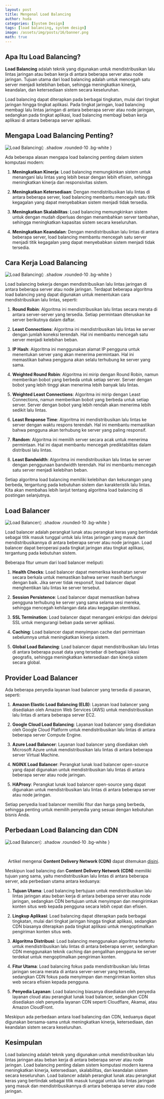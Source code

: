 ```yaml
---
layout: post
title: Mengenal Load Balancing
author: huda
categories: [System Design]
tags: [load balancing, system design]
image: /assets/img/posts/16/banner.png
math: true
---
```


## Apa Itu Load Balancing?

**Load Balancing** adalah teknik yang digunakan untuk mendistribusikan lalu lintas jaringan atau beban kerja di antara beberapa server atau node jaringan. Tujuan utama dari load balancing adalah untuk mencegah satu server menjadi kelebihan beban, sehingga meningkatkan kinerja, keandalan, dan ketersediaan sistem secara keseluruhan.

Load balancing dapat diterapkan pada berbagai tingkatan, mulai dari tingkat jaringan hingga tingkat aplikasi. Pada tingkat jaringan, load balancing membagi lalu lintas jaringan di antara beberapa server atau node jaringan, sedangkan pada tingkat aplikasi, load balancing membagi beban kerja aplikasi di antara beberapa server aplikasi.

## Mengapa Load Balancing Penting?

![Load Balancing](/assets/img/posts/16/1.gif){: .shadow .rounded-10 .bg-white }

Ada beberapa alasan mengapa load balancing penting dalam sistem komputasi modern:

1. **Meningkatkan Kinerja**: Load balancing memungkinkan sistem untuk menangani lalu lintas yang lebih besar dengan lebih efisien, sehingga meningkatkan kinerja dan responsivitas sistem.

2. **Meningkatkan Ketersediaan**: Dengan mendistribusikan lalu lintas di antara beberapa server, load balancing membantu mencegah satu titik kegagalan yang dapat menyebabkan sistem menjadi tidak tersedia.

3. **Meningkatkan Skalabilitas**: Load balancing memungkinkan sistem untuk dengan mudah diperluas dengan menambahkan server tambahan, sehingga meningkatkan kapasitas sistem secara keseluruhan.

4. **Meningkatkan Keandalan**: Dengan mendistribusikan lalu lintas di antara beberapa server, load balancing membantu mencegah satu server menjadi titik kegagalan yang dapat menyebabkan sistem menjadi tidak tersedia.

## Cara Kerja Load Balancing

![Load Balancing](/assets/img/posts/16/2.gif){: .shadow .rounded-10 .bg-white }

Load balancing bekerja dengan mendistribusikan lalu lintas jaringan di antara beberapa server atau node jaringan. Terdapat beberapa algoritma load balancing yang dapat digunakan untuk menentukan cara mendistribusikan lalu lintas, seperti:

1. **Round Robin**: Algoritma ini mendistribusikan lalu lintas secara merata di antara server-server yang tersedia. Setiap permintaan diteruskan ke server berikutnya dalam daftar.

2. **Least Connections**: Algoritma ini mendistribusikan lalu lintas ke server dengan jumlah koneksi terendah. Hal ini membantu mencegah satu server menjadi kelebihan beban.

3. **IP Hash**: Algoritma ini menggunakan alamat IP pengguna untuk menentukan server yang akan menerima permintaan. Hal ini memastikan bahwa pengguna akan selalu terhubung ke server yang sama.

4. **Weighted Round Robin**: Algoritma ini mirip dengan Round Robin, namun memberikan bobot yang berbeda untuk setiap server. Server dengan bobot yang lebih tinggi akan menerima lebih banyak lalu lintas.

5. **Weighted Least Connections**: Algoritma ini mirip dengan Least Connections, namun memberikan bobot yang berbeda untuk setiap server. Server dengan bobot yang lebih rendah akan menerima lebih sedikit lalu lintas.

6. **Least Response Time**: Algoritma ini mendistribusikan lalu lintas ke server dengan waktu respons terendah. Hal ini membantu memastikan bahwa pengguna akan terhubung ke server yang paling responsif.

7. **Random**: Algoritma ini memilih server secara acak untuk menerima permintaan. Hal ini dapat membantu mencegah prediktabilitas dalam distribusi lalu lintas.

8. **Least Bandwidth**: Algoritma ini mendistribusikan lalu lintas ke server dengan penggunaan bandwidth terendah. Hal ini membantu mencegah satu server menjadi kelebihan beban.

Setiap algoritma load balancing memiliki kelebihan dan kekurangan yang berbeda, tergantung pada kebutuhan sistem dan karakteristik lalu lintas. Kita akan membahas lebih lanjut tentang algoritma load balancing di postingan selanjutnya.

## Load Balancer

![Load Balancer](/assets/img/posts/16/3.png){: .shadow .rounded-10 .bg-white }

Load balancer adalah perangkat lunak atau perangkat keras yang bertindak sebagai titik masuk tunggal untuk lalu lintas jaringan yang masuk dan mendistribusikannya di antara beberapa server atau node jaringan. Load balancer dapat beroperasi pada tingkat jaringan atau tingkat aplikasi, tergantung pada kebutuhan sistem.

Beberapa fitur umum dari load balancer meliputi:

1. **Health Checks**: Load balancer dapat memeriksa kesehatan server secara berkala untuk memastikan bahwa server masih berfungsi dengan baik. Jika server tidak responsif, load balancer dapat menghentikan lalu lintas ke server tersebut.

2. **Session Persistence**: Load balancer dapat memastikan bahwa pengguna terhubung ke server yang sama selama sesi mereka, sehingga mencegah kehilangan data atau kegagalan otentikasi.

3. **SSL Termination**: Load balancer dapat menangani enkripsi dan dekripsi SSL untuk mengurangi beban pada server aplikasi.

4. **Caching**: Load balancer dapat menyimpan cache dari permintaan sebelumnya untuk meningkatkan kinerja sistem.

5. **Global Load Balancing**: Load balancer dapat mendistribusikan lalu lintas di antara beberapa pusat data yang tersebar di berbagai lokasi geografis, sehingga meningkatkan ketersediaan dan kinerja sistem secara global.


## Provider Load Balancer

Ada beberapa penyedia layanan load balancer yang tersedia di pasaran, seperti:

1. **Amazon Elastic Load Balancing (ELB)**: Layanan load balancer yang disediakan oleh Amazon Web Services (AWS) untuk mendistribusikan lalu lintas di antara beberapa server EC2.

2. **Google Cloud Load Balancing**: Layanan load balancer yang disediakan oleh Google Cloud Platform untuk mendistribusikan lalu lintas di antara beberapa server Compute Engine.

3. **Azure Load Balancer**: Layanan load balancer yang disediakan oleh Microsoft Azure untuk mendistribusikan lalu lintas di antara beberapa server Virtual Machine.

4. **NGINX Load Balancer**: Perangkat lunak load balancer open-source yang dapat digunakan untuk mendistribusikan lalu lintas di antara beberapa server atau node jaringan.

5. **HAProxy**: Perangkat lunak load balancer open-source yang dapat digunakan untuk mendistribusikan lalu lintas di antara beberapa server atau node jaringan.

Setiap penyedia load balancer memiliki fitur dan harga yang berbeda, sehingga penting untuk memilih penyedia yang sesuai dengan kebutuhan bisnis Anda.


## Perbedaan Load Balancing dan CDN

![Load Balancer](/assets/img/posts/16/4.png){: .shadow .rounded-10 .bg-white }

<div class="alert alert-info d-flex" role="alert">
    <a name="explain_query_key_value">&nbsp;</a>
    <i class="fas fa-info-circle mt-2"></i>
    <div style="margin-left: 0.7em;">
        <p class="mb-0">Artikel mengenai <b>Content Delivery Network (CDN)</b> dapat ditemukan <a href="/posts/mengenal-cdn/" target="_blank">disini</a>.</p>
    </div>
</div>

Meskipun load balancing dan **Content Delivery Network (CDN)** memiliki tujuan yang sama, yaitu mendistribusikan lalu lintas di antara beberapa server, ada perbedaan utama antara keduanya:

1. **Tujuan Utama**: Load balancing bertujuan untuk mendistribusikan lalu lintas jaringan atau beban kerja di antara beberapa server atau node jaringan, sedangkan CDN bertujuan untuk menyimpan dan mengirimkan konten situs web kepada pengguna secara lebih cepat dan efisien.

2. **Lingkup Aplikasi**: Load balancing dapat diterapkan pada berbagai tingkatan, mulai dari tingkat jaringan hingga tingkat aplikasi, sedangkan CDN biasanya diterapkan pada tingkat aplikasi untuk mengoptimalkan pengiriman konten situs web.

3. **Algoritma Distribusi**: Load balancing menggunakan algoritma tertentu untuk mendistribusikan lalu lintas di antara beberapa server, sedangkan CDN menggunakan teknik caching dan pengalihan pengguna ke server terdekat untuk mengoptimalkan pengiriman konten.

4. **Fitur Utama**: Load balancing fokus pada mendistribusikan lalu lintas jaringan secara merata di antara server-server yang tersedia, sedangkan CDN fokus pada menyimpan dan mengirimkan konten situs web secara efisien kepada pengguna.

5. **Penyedia Layanan**: Load balancing biasanya disediakan oleh penyedia layanan cloud atau perangkat lunak load balancer, sedangkan CDN disediakan oleh penyedia layanan CDN seperti Cloudflare, Akamai, atau Amazon CloudFront.

Meskipun ada perbedaan antara load balancing dan CDN, keduanya dapat digunakan bersama-sama untuk meningkatkan kinerja, ketersediaan, dan keandalan sistem secara keseluruhan.


## Kesimpulan

Load balancing adalah teknik yang digunakan untuk mendistribusikan lalu lintas jaringan atau beban kerja di antara beberapa server atau node jaringan. Load balancing penting dalam sistem komputasi modern karena meningkatkan kinerja, ketersediaan, skalabilitas, dan keandalan sistem secara keseluruhan. Load balancer adalah perangkat lunak atau perangkat keras yang bertindak sebagai titik masuk tunggal untuk lalu lintas jaringan yang masuk dan mendistribusikannya di antara beberapa server atau node jaringan.